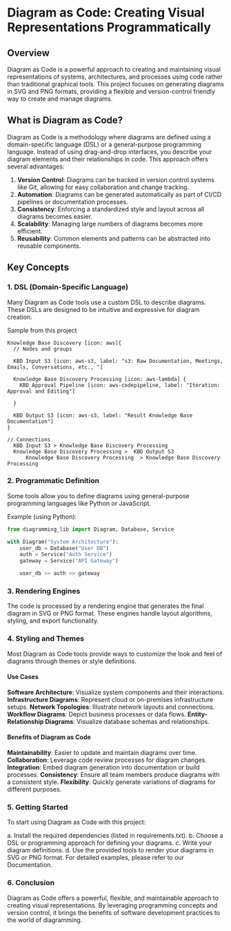 # Diagram as Code: Creating Visual Representations Programmatically

## Overview

Diagram as Code is a powerful approach to creating and maintaining visual representations of systems, architectures, and processes using code rather than traditional graphical tools. This project focuses on generating diagrams in SVG and PNG formats, providing a flexible and version-control friendly way to create and manage diagrams.

## What is Diagram as Code?

Diagram as Code is a methodology where diagrams are defined using a domain-specific language (DSL) or a general-purpose programming language. Instead of using drag-and-drop interfaces, you describe your diagram elements and their relationships in code. This approach offers several advantages:

1. **Version Control**: Diagrams can be tracked in version control systems like Git, allowing for easy collaboration and change tracking.
2. **Automation**: Diagrams can be generated automatically as part of CI/CD pipelines or documentation processes.
3. **Consistency**: Enforcing a standardized style and layout across all diagrams becomes easier.
4. **Scalability**: Managing large numbers of diagrams becomes more efficient.
5. **Reusability**: Common elements and patterns can be abstracted into reusable components.

## Key Concepts

### 1. DSL (Domain-Specific Language)

Many Diagram as Code tools use a custom DSL to describe diagrams. These DSLs are designed to be intuitive and expressive for diagram creation.

Sample from this project

  ```shell
Knowledge Base Discovery [icon: aws]{
	// Nodes and groups
	
	KBD Input S3 [icon: aws-s3, label: "s3: Raw Documentation, Meetings, Emails, Conversations, etc., "]

	Knowledge Base Discovery Processing [icon: aws-lambda] {
	  KBD Approval Pipeline [icon: aws-codepipeline, label: "Iteration: Approval and Editing"]
    
	}

	KBD Output S3 [icon: aws-s3, label: "Result Knowledge Base Documentation"]
}

// Connections
	KBD Input S3 > Knowledge Base Discovery Processing
	Knowledge Base Discovery Processing >  KBD Output S3
        Knowledge Base Discovery Processing  > Knowledge Base Discovery Processing 
  ````

### 2. Programmatic Definition

Some tools allow you to define diagrams using general-purpose programming languages like Python or JavaScript.

Example (using Python):
```python
from diagramming_lib import Diagram, Database, Service

with Diagram("System Architecture"):
    user_db = Database("User DB")
    auth = Service("Auth Service")
    gateway = Service("API Gateway")

    user_db >> auth >> gateway
```

### 3. Rendering Engines
The code is processed by a rendering engine that generates the final diagram in SVG or PNG format. These engines handle layout algorithms, styling, and export functionality.

### 4. Styling and Themes
Most Diagram as Code tools provide ways to customize the look and feel of diagrams through themes or style definitions.

#### Use Cases
**Software Architecture**: Visualize system components and their interactions.
**Infrastructure Diagrams**: Represent cloud or on-premises infrastructure setups.
**Network Topologies**: Illustrate network layouts and connections.
**Workflow Diagrams**: Depict business processes or data flows.
**Entity-Relationship Diagrams**: Visualize database schemas and relationships.
#### Benefits of Diagram as Code
**Maintainability**: Easier to update and maintain diagrams over time.
**Collaboration**: Leverage code review processes for diagram changes.
**Integration**: Embed diagram generation into documentation or build processes.
**Consistency**: Ensure all team members produce diagrams with a consistent style.
**Flexibility**: Quickly generate variations of diagrams for different purposes.

### 5. Getting Started
To start using Diagram as Code with this project:

a. Install the required dependencies (listed in requirements.txt).
b. Choose a DSL or programming approach for defining your diagrams.
c. Write your diagram definitions.
d. Use the provided tools to render your diagrams in SVG or PNG format.
For detailed examples, please refer to our Documentation.

### 6. Conclusion
Diagram as Code offers a powerful, flexible, and maintainable approach to creating visual representations. By leveraging programming concepts and version control, it brings the benefits of software development practices to the world of diagramming.
